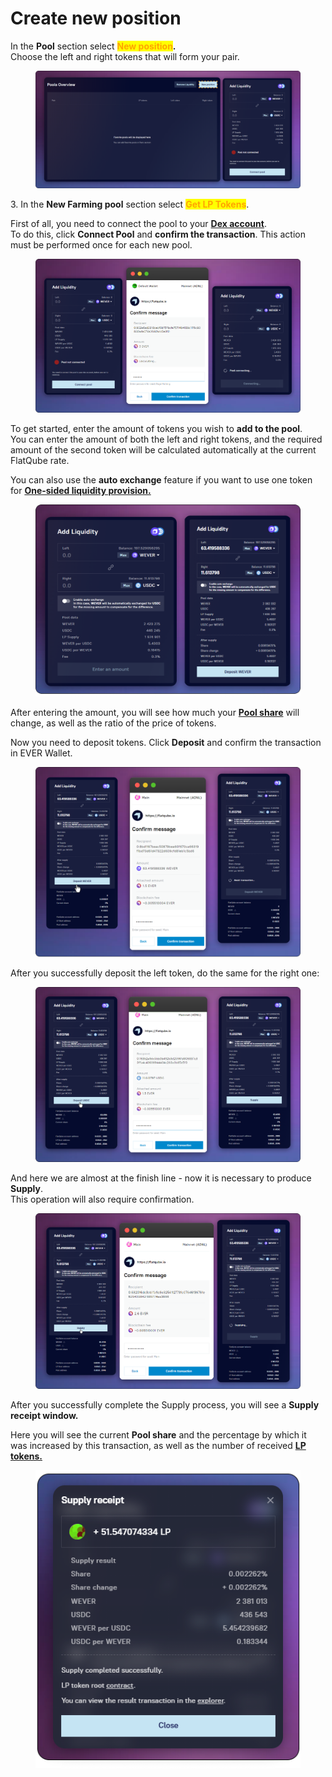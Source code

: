 # Create new position

In the **Pool** section select <mark style="color:orange;">**New position**</mark>**.**\
Choose the left and right tokens that will form your pair.

<figure><img src="../../../.gitbook/assets/image (83).png" alt=""><figcaption></figcaption></figure>

3\. In the **New Farming pool** section select <mark style="color:orange;">**Get LP Tokens**</mark>.

First of all, you need to connect the pool to your [**Dex account**](connect-dex-account.md).\
To do this, click **Connect Pool** and **confirm the transaction**. This action must be performed once for each new pool.

<figure><img src="../../../.gitbook/assets/image (87).png" alt=""><figcaption></figcaption></figure>

To get started, enter the amount of tokens you wish to **add to the pool**.\
You can enter the amount of both the left and right tokens, and the required amount of the second token will be calculated automatically at the current FlatQube rate.

You can also use the **auto exchange** feature if you want to use one token for [**One-sided liquidity provision.**](add-liquidity.md#one-sided-liquidity-provision)

<figure><img src="../../../.gitbook/assets/image (100).png" alt=""><figcaption></figcaption></figure>

After entering the amount, you will see how much your [**Pool share**](../pool-economics.md) will change, as well as the ratio of the price of tokens.

Now you need to deposit tokens. Click **Deposit** and confirm the transaction in EVER Wallet.

<figure><img src="../../../.gitbook/assets/image (85).png" alt=""><figcaption></figcaption></figure>

After you successfully deposit the left token, do the same for the right one:

<figure><img src="../../../.gitbook/assets/image (92).png" alt=""><figcaption></figcaption></figure>

And here we are almost at the finish line - now it is necessary to produce **Supply**.\
This operation will also require confirmation.

<figure><img src="../../../.gitbook/assets/image (84).png" alt=""><figcaption></figcaption></figure>

After you successfully complete the Supply process, you will see a **Supply receipt window.**

Here you will see the current **Pool share** and the percentage by which it was increased by this transaction, as well as the number of received [**LP tokens.**](calculate-the-amount-of-lp-tokens.md)

<figure><img src="../../../.gitbook/assets/image (82).png" alt=""><figcaption></figcaption></figure>

##
